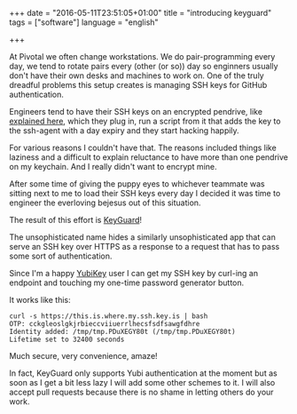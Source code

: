 +++
date = "2016-05-11T23:51:05+01:00"
title = "introducing keyguard"
tags = ["software"]
language = "english"

+++

At Pivotal we often change workstations. We do pair-programming every day, we tend to rotate pairs every (other (or so)) day so enginners usually don't have their own desks and machines to work on. One of the truly dreadful problems this setup creates is managing SSH keys for GitHub authentication.

<!--more-->

Engineers tend to have their SSH keys on an encrypted pendrive, like [explained here](http://tammersaleh.com/posts/building-an-encrypted-usb-drive-for-your-ssh-keys-in-os-x/), which they plug in, run a script from it that adds the key to the ssh-agent with a day expiry and they start hacking happily.

For various reasons I couldn't have that. The reasons included things like laziness and a difficult to explain reluctance to have more than one pendrive on my keychain. And I really didn't want to encrypt mine.

After some time of giving the puppy eyes to whichever teammate was sitting next to me to load their SSH keys every day I decided it was time to engineer the everloving bejesus out of this situation.

The result of this effort is [KeyGuard](https://github.com/cromega/keyguard)!

The unsophisticated name hides a similarly unsophisticated app that can serve an SSH key over HTTPS as a response to a request that has to pass some sort of authentication.

Since I'm a happy [YubiKey](https://www.yubico.com/faq/yubikey/) user I can get my SSH key by curl-ing an endpoint and touching my one-time password generator button.

It works like this:

```
curl -s https://this.is.where.my.ssh.key.is | bash
OTP: cckgleoslgkjrbieccviiuerrlhecsfsdfsawgfdhre
Identity added: /tmp/tmp.PDuXEGY80t (/tmp/tmp.PDuXEGY80t)
Lifetime set to 32400 seconds
```

Much secure, very convenience, amaze!

In fact, KeyGuard only supports Yubi authentication at the moment but as soon as I get a bit less lazy I will add some other schemes to it. I will also accept pull requests because there is no shame in letting others do your work.
